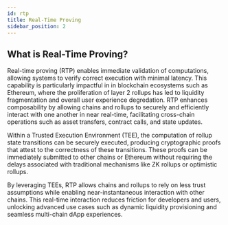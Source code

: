 ```yaml
---
id: rtp
title: Real-Time Proving
sidebar_position: 2
---
```


## What is Real-Time Proving?


Real-time proving (RTP) enables immediate validation of computations, allowing systems to verify correct execution with minimal latency. This capability is particularly impactful in in blockchain ecosystems such as Ethereum, where the proliferation of layer 2 rollups has led to liquidity fragmentation and overall user experience degredation. RTP enhances composability by allowing chains and rollups to securely and efficiently interact with one another in near real-time, facilitating cross-chain operations such as asset transfers, contract calls, and state updates.

Within a Trusted Execution Environment (TEE), the computation of rollup state transitions can be securely executed, producing cryptographic proofs that attest to the correctness of these transitions. These proofs can be immediately submitted to other chains or Ethereum without requiring the delays associated with traditional mechanisms like ZK rollups or optimistic rollups.

By leveraging TEEs, RTP allows chains and rollups to rely on less trust assumptions while enabling near-instantaneous interaction with other chains. This real-time interaction reduces friction for developers and users, unlocking advanced use cases such as dynamic liquidity provisioning and seamless multi-chain dApp experiences.